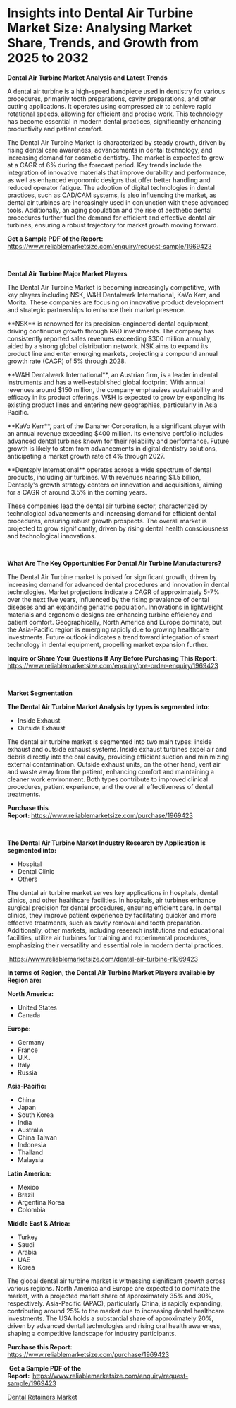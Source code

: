 <p><h1>Insights into Dental Air Turbine Market Size: Analysing Market Share, Trends, and Growth from 2025 to 2032</h1></p><p><strong>Dental Air Turbine Market Analysis and Latest Trends</strong></p>
<p><p>A dental air turbine is a high-speed handpiece used in dentistry for various procedures, primarily tooth preparations, cavity preparations, and other cutting applications. It operates using compressed air to achieve rapid rotational speeds, allowing for efficient and precise work. This technology has become essential in modern dental practices, significantly enhancing productivity and patient comfort.</p><p>The Dental Air Turbine Market is characterized by steady growth, driven by rising dental care awareness, advancements in dental technology, and increasing demand for cosmetic dentistry. The market is expected to grow at a CAGR of 6% during the forecast period. Key trends include the integration of innovative materials that improve durability and performance, as well as enhanced ergonomic designs that offer better handling and reduced operator fatigue. The adoption of digital technologies in dental practices, such as CAD/CAM systems, is also influencing the market, as dental air turbines are increasingly used in conjunction with these advanced tools. Additionally, an aging population and the rise of aesthetic dental procedures further fuel the demand for efficient and effective dental air turbines, ensuring a robust trajectory for market growth moving forward.</p></p>
<p><strong>Get a Sample PDF of the Report:&nbsp;</strong> <a href="https://www.reliablemarketsize.com/enquiry/request-sample/1969423?utm_campaign=2949&utm_medium=2&utm_source=Github&utm_content=ia&utm_term=04032025&utm_id=dental-air-turbine">https://www.reliablemarketsize.com/enquiry/request-sample/1969423</a></p>
<p>&nbsp;</p>
<p><strong>Dental Air Turbine Major Market Players</strong></p>
<p><p>The Dental Air Turbine Market is becoming increasingly competitive, with key players including NSK, W&H Dentalwerk International, KaVo Kerr, and Morita. These companies are focusing on innovative product development and strategic partnerships to enhance their market presence. </p><p>**NSK** is renowned for its precision-engineered dental equipment, driving continuous growth through R&D investments. The company has consistently reported sales revenues exceeding $300 million annually, aided by a strong global distribution network. NSK aims to expand its product line and enter emerging markets, projecting a compound annual growth rate (CAGR) of 5% through 2028.</p><p>**W&H Dentalwerk International**, an Austrian firm, is a leader in dental instruments and has a well-established global footprint. With annual revenues around $150 million, the company emphasizes sustainability and efficacy in its product offerings. W&H is expected to grow by expanding its existing product lines and entering new geographies, particularly in Asia Pacific.</p><p>**KaVo Kerr**, part of the Danaher Corporation, is a significant player with an annual revenue exceeding $400 million. Its extensive portfolio includes advanced dental turbines known for their reliability and performance. Future growth is likely to stem from advancements in digital dentistry solutions, anticipating a market growth rate of 4% through 2027.</p><p>**Dentsply International** operates across a wide spectrum of dental products, including air turbines. With revenues nearing $1.5 billion, Dentsply's growth strategy centers on innovation and acquisitions, aiming for a CAGR of around 3.5% in the coming years.</p><p>These companies lead the dental air turbine sector, characterized by technological advancements and increasing demand for efficient dental procedures, ensuring robust growth prospects. The overall market is projected to grow significantly, driven by rising dental health consciousness and technological innovations.</p></p>
<p>&nbsp;</p>
<p><strong>What Are The Key Opportunities For Dental Air Turbine Manufacturers?</strong></p>
<p><p>The Dental Air Turbine market is poised for significant growth, driven by increasing demand for advanced dental procedures and innovation in dental technologies. Market projections indicate a CAGR of approximately 5-7% over the next five years, influenced by the rising prevalence of dental diseases and an expanding geriatric population. Innovations in lightweight materials and ergonomic designs are enhancing turbine efficiency and patient comfort. Geographically, North America and Europe dominate, but the Asia-Pacific region is emerging rapidly due to growing healthcare investments. Future outlook indicates a trend toward integration of smart technology in dental equipment, propelling market expansion further.</p></p>
<p><strong>Inquire or Share Your Questions If Any Before Purchasing This Report:</strong> <a href="https://www.reliablemarketsize.com/enquiry/pre-order-enquiry/1969423?utm_campaign=2949&utm_medium=2&utm_source=Github&utm_content=ia&utm_term=04032025&utm_id=dental-air-turbine">https://www.reliablemarketsize.com/enquiry/pre-order-enquiry/1969423</a></p>
<p>&nbsp;</p>
<p><strong>Market Segmentation</strong></p>
<p><strong>The Dental Air Turbine Market Analysis by types is segmented into:</strong></p>
<p><ul><li>Inside Exhaust</li><li>Outside Exhaust</li></ul></p>
<p><p>The dental air turbine market is segmented into two main types: inside exhaust and outside exhaust systems. Inside exhaust turbines expel air and debris directly into the oral cavity, providing efficient suction and minimizing external contamination. Outside exhaust units, on the other hand, vent air and waste away from the patient, enhancing comfort and maintaining a cleaner work environment. Both types contribute to improved clinical procedures, patient experience, and the overall effectiveness of dental treatments.</p></p>
<p><strong>Purchase this Report:&nbsp;</strong><a href="https://www.reliablemarketsize.com/purchase/1969423?utm_campaign=2949&utm_medium=2&utm_source=Github&utm_content=ia&utm_term=04032025&utm_id=dental-air-turbine">https://www.reliablemarketsize.com/purchase/1969423</a></p>
<p>&nbsp;</p>
<p><strong>The Dental Air Turbine Market Industry Research by Application is segmented into:</strong></p>
<p><ul><li>Hospital</li><li>Dental Clinic</li><li>Others</li></ul></p>
<p><p>The dental air turbine market serves key applications in hospitals, dental clinics, and other healthcare facilities. In hospitals, air turbines enhance surgical precision for dental procedures, ensuring efficient care. In dental clinics, they improve patient experience by facilitating quicker and more effective treatments, such as cavity removal and tooth preparation. Additionally, other markets, including research institutions and educational facilities, utilize air turbines for training and experimental procedures, emphasizing their versatility and essential role in modern dental practices.</p></p>
<p><a href="https://www.reliablemarketsize.com/dental-air-turbine-r1969423?utm_campaign=2949&utm_medium=2&utm_source=Github&utm_content=ia&utm_term=04032025&utm_id=dental-air-turbine">&nbsp;https://www.reliablemarketsize.com/dental-air-turbine-r1969423</a></p>
<p><strong>In terms of Region, the Dental Air Turbine Market Players available by Region are:</strong></p>
<p>
    <p> <strong> North America: </strong>
        <ul>
            <li>United States</li>
            <li>Canada</li>
        </ul>
        </p> 
    <p> <strong> Europe: </strong>
        <ul>
            <li>Germany</li>
            <li>France</li>
            <li>U.K.</li>
            <li>Italy</li>
            <li>Russia</li>
        </ul>
        </p> 
    <p> <strong> Asia-Pacific: </strong>
        <ul>
            <li>China</li>
            <li>Japan</li>
            <li>South Korea</li>
            <li>India</li>
            <li>Australia</li>
            <li>China Taiwan</li>
            <li>Indonesia</li>
            <li>Thailand</li>
            <li>Malaysia</li>
        </ul>
        </p> 
    <p> <strong> Latin America: </strong>
        <ul>
            <li>Mexico</li>
            <li>Brazil</li>
            <li>Argentina Korea</li>
            <li>Colombia</li>
        </ul>
        </p> 
    <p> <strong> Middle East & Africa: </strong>
        <ul>
            <li>Turkey</li>
            <li>Saudi</li>
            <li>Arabia</li>
            <li>UAE</li>
            <li>Korea</li>
        </ul>
    </p>
    </p>
<p><p>The global dental air turbine market is witnessing significant growth across various regions. North America and Europe are expected to dominate the market, with a projected market share of approximately 35% and 30%, respectively. Asia-Pacific (APAC), particularly China, is rapidly expanding, contributing around 25% to the market due to increasing dental healthcare investments. The USA holds a substantial share of approximately 20%, driven by advanced dental technologies and rising oral health awareness, shaping a competitive landscape for industry participants.</p></p>
<p><strong>Purchase this Report: </strong><a href="https://www.reliablemarketsize.com/purchase/1969423?utm_campaign=2949&utm_medium=2&utm_source=Github&utm_content=ia&utm_term=04032025&utm_id=dental-air-turbine">https://www.reliablemarketsize.com/purchase/1969423</a></p>
<p>&nbsp;<strong>Get a Sample PDF of the Report:&nbsp;&nbsp;</strong><a href="https://www.reliablemarketsize.com/enquiry/request-sample/1969423?utm_campaign=2949&utm_medium=2&utm_source=Github&utm_content=ia&utm_term=04032025&utm_id=dental-air-turbine">https://www.reliablemarketsize.com/enquiry/request-sample/1969423</a></p>
<p><strong></strong></p>
<p><p><a href="https://github.com/sefathlehki/Market-Research-Report-List-1/blob/main/dental-retainers-market.md?utm_campaign=2949&utm_medium=2&utm_source=Github&utm_content=ia&utm_term=04032025&utm_id=dental-air-turbine">Dental Retainers Market</a></p></p>